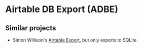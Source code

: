 # Airtable DB Export (ADBE)



## Similar  projects

- Simon WIllison's [Airtable Export](https://github.com/simonw/airtable-export), but only exports to SQLite.